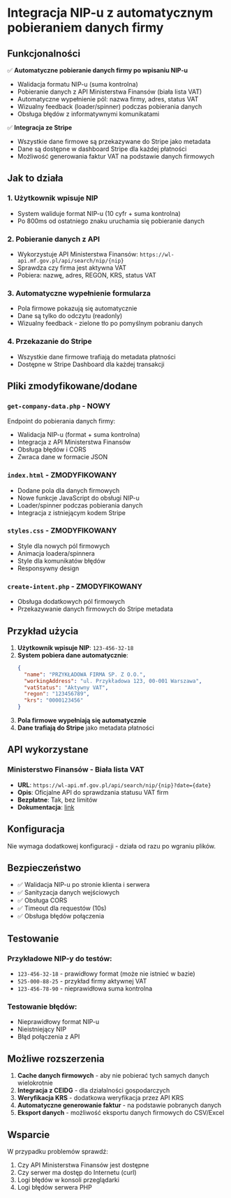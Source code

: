 # Integracja NIP-u z automatycznym pobieraniem danych firmy

## Funkcjonalności

✅ **Automatyczne pobieranie danych firmy po wpisaniu NIP-u**
- Walidacja formatu NIP-u (suma kontrolna)
- Pobieranie danych z API Ministerstwa Finansów (biała lista VAT)
- Automatyczne wypełnienie pól: nazwa firmy, adres, status VAT
- Wizualny feedback (loader/spinner) podczas pobierania danych
- Obsługa błędów z informatywnymi komunikatami

✅ **Integracja ze Stripe**
- Wszystkie dane firmowe są przekazywane do Stripe jako metadata
- Dane są dostępne w dashboard Stripe dla każdej płatności
- Możliwość generowania faktur VAT na podstawie danych firmowych

## Jak to działa

### 1. Użytkownik wpisuje NIP
- System waliduje format NIP-u (10 cyfr + suma kontrolna)
- Po 800ms od ostatniego znaku uruchamia się pobieranie danych

### 2. Pobieranie danych z API
- Wykorzystuje API Ministerstwa Finansów: `https://wl-api.mf.gov.pl/api/search/nip/{nip}`
- Sprawdza czy firma jest aktywna VAT
- Pobiera: nazwę, adres, REGON, KRS, status VAT

### 3. Automatyczne wypełnienie formularza
- Pola firmowe pokazują się automatycznie
- Dane są tylko do odczytu (readonly)
- Wizualny feedback - zielone tło po pomyślnym pobraniu danych

### 4. Przekazanie do Stripe
- Wszystkie dane firmowe trafiają do metadata płatności
- Dostępne w Stripe Dashboard dla każdej transakcji

## Pliki zmodyfikowane/dodane

### `get-company-data.php` - NOWY
Endpoint do pobierania danych firmy:
- Walidacja NIP-u (format + suma kontrolna)
- Integracja z API Ministerstwa Finansów
- Obsługa błędów i CORS
- Zwraca dane w formacie JSON

### `index.html` - ZMODYFIKOWANY
- Dodane pola dla danych firmowych
- Nowe funkcje JavaScript do obsługi NIP-u
- Loader/spinner podczas pobierania danych
- Integracja z istniejącym kodem Stripe

### `styles.css` - ZMODYFIKOWANY
- Style dla nowych pól firmowych
- Animacja loadera/spinnera
- Style dla komunikatów błędów
- Responsywny design

### `create-intent.php` - ZMODYFIKOWANY
- Obsługa dodatkowych pól firmowych
- Przekazywanie danych firmowych do Stripe metadata

## Przykład użycia

1. **Użytkownik wpisuje NIP**: `123-456-32-18`
2. **System pobiera dane automatycznie**:
   ```json
   {
     "name": "PRZYKŁADOWA FIRMA SP. Z O.O.",
     "workingAddress": "ul. Przykładowa 123, 00-001 Warszawa",
     "vatStatus": "Aktywny VAT",
     "regon": "123456789",
     "krs": "0000123456"
   }
   ```
3. **Pola firmowe wypełniają się automatycznie**
4. **Dane trafiają do Stripe** jako metadata płatności

## API wykorzystane

### Ministerstwo Finansów - Biała lista VAT
- **URL**: `https://wl-api.mf.gov.pl/api/search/nip/{nip}?date={date}`
- **Opis**: Oficjalne API do sprawdzania statusu VAT firm
- **Bezpłatne**: Tak, bez limitów
- **Dokumentacja**: [link](https://www.gov.pl/web/kas/api-wykazu-podatnikow-vat)

## Konfiguracja

Nie wymaga dodatkowej konfiguracji - działa od razu po wgraniu plików.

## Bezpieczeństwo

- ✅ Walidacja NIP-u po stronie klienta i serwera
- ✅ Sanityzacja danych wejściowych
- ✅ Obsługa CORS
- ✅ Timeout dla requestów (10s)
- ✅ Obsługa błędów połączenia

## Testowanie

### Przykładowe NIP-y do testów:
- `123-456-32-18` - prawidłowy format (może nie istnieć w bazie)
- `525-000-88-25` - przykład firmy aktywnej VAT
- `123-456-78-90` - nieprawidłowa suma kontrolna

### Testowanie błędów:
- Nieprawidłowy format NIP-u
- Nieistniejący NIP
- Błąd połączenia z API

## Możliwe rozszerzenia

1. **Cache danych firmowych** - aby nie pobierać tych samych danych wielokrotnie
2. **Integracja z CEIDG** - dla działalności gospodarczych
3. **Weryfikacja KRS** - dodatkowa weryfikacja przez API KRS
4. **Automatyczne generowanie faktur** - na podstawie pobranych danych
5. **Eksport danych** - możliwość eksportu danych firmowych do CSV/Excel

## Wsparcie

W przypadku problemów sprawdź:
1. Czy API Ministerstwa Finansów jest dostępne
2. Czy serwer ma dostęp do Internetu (curl)
3. Logi błędów w konsoli przeglądarki
4. Logi błędów serwera PHP